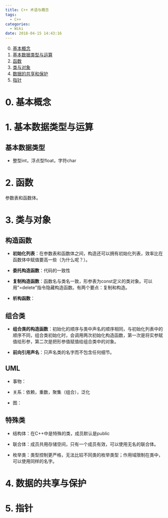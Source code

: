 ```yaml
---
title: C++ 术语与概念
tags:
  - C++
categories:
  - Wiki
date: 2018-04-15 14:43:16
---
```



0. [基本概念](#基本概念)
1. [基本数据类型与运算](#基本数据类型与运算)
2. [函数](#函数)
3. [类与对象](#类与对象)
4. [数据的共享和保护](#数据的共享和保护)
5. [指针](#指针)


# 0. 基本概念

# 1. 基本数据类型与运算

## 基本数据类型

- 整型int，浮点型float，字符char

# 2. 函数

参数表和函数体。

# 3. 类与对象

## 构造函数

- **初始化列表**：在参数表和函数体之间，构造还可以拥有初始化列表，效率比在函数体中赋值要高一些（为什么呢？）。

- **委托构造函数**：代码的一致性

- **复制构造函数**：函数名与类名一致，形参表为const定义的类对象。可以用"=delete"指令隐藏构造函数。有两个要点：复制和构造。

- **析构函数**：

## 组合类

- **组合类的构造函数**：初始化的顺序与类中声名的顺序相同，与初始化列表中的顺序不同，组合类初始化时，会调用两次初始化构造函数，第一次是将实参赋值给形参，第二次是把形参值赋值给组合类中的对象。

- **前向引用声名**：只声名类的名字而不包含任何细节。

## UML

- 事物：

- 关系：依赖，重数，聚集（组合），泛化

- 图：

## 特殊类

- 结构体：在C++中是特殊的类，成员默认是public

- 联合体：成员共用存储空间，只有一个成员有效，可以使用无名的联合体。

- 枚举类：类型控制更严格，无法比较不同类的枚举类型；作用域限制在类中，可以使用同样的名字。

# 4. 数据的共享与保护

# 5. 指针
